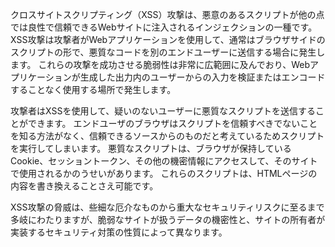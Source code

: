 
クロスサイトスクリプティング（XSS）攻撃は、悪意のあるスクリプトが他の点では良性で信頼できるWebサイトに注入されるインジェクションの一種です。
XSS攻撃は攻撃者がWebアプリケーションを使用して、通常はブラウザサイドのスクリプトの形で、悪質なコードを別のエンドユーザーに送信する場合に発生します。
これらの攻撃を成功させる脆弱性は非常に広範囲に及んでおり、Webアプリケーションが生成した出力内のユーザーからの入力を検証またはエンコードすることなく使用する場所で発生します。

攻撃者はXSSを使用して、疑いのないユーザーに悪質なスクリプトを送信することができます。 エンドユーザのブラウザはスクリプトを信頼すべきでないことを知る方法がなく、信頼できるソースからのものだと考えているためスクリプトを実行してしまいます。 悪質なスクリプトは、ブラウザが保持しているCookie、セッショントークン、その他の機密情報にアクセスして、そのサイトで使用されるかのうせいがあります。
これらのスクリプトは、HTMLページの内容を書き換えることさえ可能です。

XSS攻撃の脅威は、些細な厄介なものから重大なセキュリティリスクに至るまで多岐にわたりますが、脆弱なサイトが扱うデータの機密性と、サイトの所有者が実装するセキュリティ対策の性質によって異なります。
